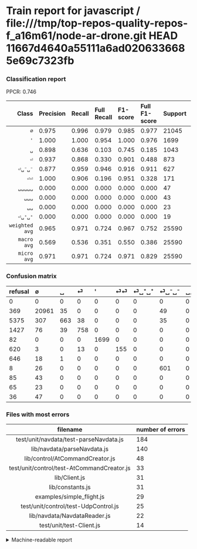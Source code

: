 # Train report for javascript / file:///tmp/top-repos-quality-repos-f_a16m61/node-ar-drone.git HEAD 11667d4640a55111a6ad0206336685e69c7323fb

### Classification report

PPCR: 0.746

| Class | Precision | Recall | Full Recall | F1-score | Full F1-score | Support | Full Support | PPCR |
|------:|:----------|:-------|:------------|:---------|:---------|:--------|:-------------|:-----|
| `∅` | 0.975| 0.996| 0.979| 0.985| 0.977| 21045| 21414| 0.983 |
| `'` | 1.000| 1.000| 0.954| 1.000| 0.976| 1699| 1781| 0.954 |
| `␣` | 0.898| 0.636| 0.103| 0.745| 0.185| 1043| 6418| 0.163 |
| `⏎` | 0.937| 0.868| 0.330| 0.901| 0.488| 873| 2300| 0.380 |
| `⏎␣⁻␣⁻` | 0.877| 0.959| 0.946| 0.916| 0.911| 627| 635| 0.987 |
| `⏎⏎` | 1.000| 0.906| 0.196| 0.951| 0.328| 171| 791| 0.216 |
| `␣␣␣␣␣` | 0.000| 0.000| 0.000| 0.000| 0.000| 47| 83| 0.566 |
| `␣␣␣` | 0.000| 0.000| 0.000| 0.000| 0.000| 43| 128| 0.336 |
| `␣␣` | 0.000| 0.000| 0.000| 0.000| 0.000| 23| 88| 0.261 |
| `⏎␣⁺␣⁺` | 0.000| 0.000| 0.000| 0.000| 0.000| 19| 665| 0.029 |
| `weighted avg` | 0.965| 0.971| 0.724| 0.967| 0.752| 25590| 34303| 0.746 |
| `macro avg` | 0.569| 0.536| 0.351| 0.550| 0.386| 25590| 34303| 0.746 |
| `micro avg` | 0.971| 0.971| 0.724| 0.971| 0.829| 25590| 34303| 0.746 |

### Confusion matrix

|refusal|  ∅| ␣| ⏎| '| ⏎⏎| ⏎␣⁺␣⁺| ⏎␣⁻␣⁻| ␣␣␣| ␣␣| ␣␣␣␣␣| 
|:---|:---|:---|:---|:---|:---|:---|:---|:---|:---|:---|
|0 |0 |0 |0 |0 |0 |0 |0 |0 |0 |0 |
|369 |20961 |35 |0 |0 |0 |0 |49 |0 |0 |0 |
|5375 |307 |663 |38 |0 |0 |0 |35 |0 |0 |0 |
|1427 |76 |39 |758 |0 |0 |0 |0 |0 |0 |0 |
|82 |0 |0 |0 |1699 |0 |0 |0 |0 |0 |0 |
|620 |3 |0 |13 |0 |155 |0 |0 |0 |0 |0 |
|646 |18 |1 |0 |0 |0 |0 |0 |0 |0 |0 |
|8 |26 |0 |0 |0 |0 |0 |601 |0 |0 |0 |
|85 |43 |0 |0 |0 |0 |0 |0 |0 |0 |0 |
|65 |23 |0 |0 |0 |0 |0 |0 |0 |0 |0 |
|36 |47 |0 |0 |0 |0 |0 |0 |0 |0 |0 |

### Files with most errors

| filename | number of errors|
|:----:|:-----|
| test/unit/navdata/test-parseNavdata.js | 184 |
| lib/navdata/parseNavdata.js | 140 |
| lib/control/AtCommandCreator.js | 48 |
| test/unit/control/test-AtCommandCreator.js | 33 |
| lib/Client.js | 31 |
| lib/constants.js | 31 |
| examples/simple_flight.js | 29 |
| test/unit/control/test-UdpControl.js | 25 |
| lib/navdata/NavdataReader.js | 22 |
| test/unit/test-Client.js | 14 |

<details>
    <summary>Machine-readable report</summary>
```json
{
  "cl_report": {"\u0027": {"f1-score": 1.0, "precision": 1.0, "recall": 1.0, "support": 1699}, "macro avg": {"f1-score": 0.5498176344644474, "precision": 0.5687454339342007, "recall": 0.5364910676276912, "support": 25590}, "micro avg": {"f1-score": 0.9705744431418523, "precision": 0.9705744431418523, "recall": 0.9705744431418523, "support": 25590}, "weighted avg": {"f1-score": 0.9665612608905609, "precision": 0.9647781213538942, "recall": 0.9705744431418523, "support": 25590}, "\u2205": {"f1-score": 0.9852640485087781, "precision": 0.9747488839285714, "recall": 0.996008553100499, "support": 21045}, "\u23ce": {"f1-score": 0.9013079667063021, "precision": 0.9369592088998764, "recall": 0.868270332187858, "support": 873}, "\u23ce\u23ce": {"f1-score": 0.950920245398773, "precision": 1.0, "recall": 0.9064327485380117, "support": 171}, "\u23ce\u2423\u207a\u2423\u207a": {"f1-score": 0.0, "precision": 0.0, "recall": 0.0, "support": 19}, "\u23ce\u2423\u207b\u2423\u207b": {"f1-score": 0.9161585365853658, "precision": 0.8773722627737226, "recall": 0.9585326953748007, "support": 627}, "\u2423": {"f1-score": 0.7445255474452556, "precision": 0.8983739837398373, "recall": 0.6356663470757431, "support": 1043}, "\u2423\u2423": {"f1-score": 0.0, "precision": 0.0, "recall": 0.0, "support": 23}, "\u2423\u2423\u2423": {"f1-score": 0.0, "precision": 0.0, "recall": 0.0, "support": 43}, "\u2423\u2423\u2423\u2423\u2423": {"f1-score": 0.0, "precision": 0.0, "recall": 0.0, "support": 47}},
  "cl_report_full": {"\u0027": {"f1-score": 0.9764367816091954, "precision": 1.0, "recall": 0.9539584503088153, "support": 1781}, "macro avg": {"f1-score": 0.38644470031992517, "precision": 0.5687454339342007, "recall": 0.3508083673344259, "support": 34303}, "micro avg": {"f1-score": 0.8293790593224584, "precision": 0.9705744431418523, "recall": 0.7240474594058829, "support": 34303}, "weighted avg": {"f1-score": 0.7522458017110135, "precision": 0.9306233972369686, "recall": 0.7240474594058829, "support": 34303}, "\u2205": {"f1-score": 0.9767929540053125, "precision": 0.9747488839285714, "recall": 0.9788456150182124, "support": 21414}, "\u23ce": {"f1-score": 0.48761659697651977, "precision": 0.9369592088998764, "recall": 0.32956521739130434, "support": 2300}, "\u23ce\u23ce": {"f1-score": 0.3276955602536998, "precision": 1.0, "recall": 0.1959544879898862, "support": 791}, "\u23ce\u2423\u207a\u2423\u207a": {"f1-score": 0.0, "precision": 0.0, "recall": 0.0, "support": 665}, "\u23ce\u2423\u207b\u2423\u207b": {"f1-score": 0.9106060606060608, "precision": 0.8773722627737226, "recall": 0.9464566929133859, "support": 635}, "\u2423": {"f1-score": 0.1852990497484628, "precision": 0.8983739837398373, "recall": 0.10330320972265503, "support": 6418}, "\u2423\u2423": {"f1-score": 0.0, "precision": 0.0, "recall": 0.0, "support": 88}, "\u2423\u2423\u2423": {"f1-score": 0.0, "precision": 0.0, "recall": 0.0, "support": 128}, "\u2423\u2423\u2423\u2423\u2423": {"f1-score": 0.0, "precision": 0.0, "recall": 0.0, "support": 83}},
  "ppcr": 0.7459988922251698
}
```
</details>
